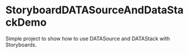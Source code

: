 # StoryboardDATASourceAndDataStackDemo

Simple project to show how to use DATASource and DATAStack with Storyboards.
